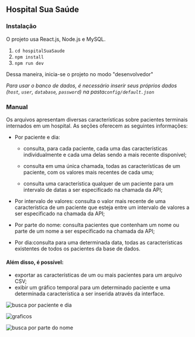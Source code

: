 ## Hospital Sua Saúde

### Instalação

O projeto usa React.js, Node.js e MySQL.

1. `cd hospitalSuaSaude`
2. `npm install` 
3. `npm run dev` 

Dessa maneira, inicia-se o projeto no modo "desenvolvedor"

_Para usar o banco de dados, é necessário inserir seus próprios dados (`host`, `user`, `database`, `password`) na pasta`config/default.json`_


### Manual

Os arquivos apresentam diversas características sobre pacientes terminais internados em um hospital.
As seções oferecem as seguintes informações:

- Por paciente e dia:
              
     - consulta, para cada paciente, cada uma das características individualmente e cada uma delas sendo a mais recente disponível;

     - consulta em uma única chamada, todas as características de um paciente, com os valores mais recentes de cada uma;
                
     - consulta uma característica qualquer de um paciente para um intervalo de datas a ser especificado na chamada da API;
      
- Por intervalo de valores:</b> consulta o valor mais recente de uma característica de um paciente que esteja entre um intervalo de valores a ser especificado na chamada da API;
           
- Por parte do nome:</b> consulta pacientes que contenham um nome ou parte de um nome a ser especificado na chamada da API;
        
- Por dia:consulta para uma determinada data, todas as características existentes de todos os pacientes da base de dados.
     

#### Além disso, é possível:
- exportar as características de um ou mais pacientes para um arquivo CSV;
- exibir um gráfico temporal para um determinado paciente e uma determinada característica a ser inserida através da interface.
         
![busca por paciente e dia](https://i.ibb.co/cJtJbS2/Screenshot-176.png)

![graficos](https://i.ibb.co/M7pXbQV/Screenshot-177.png)

![busca por parte do nome](https://i.ibb.co/F76f4Yt/Screenshot-178.png)
